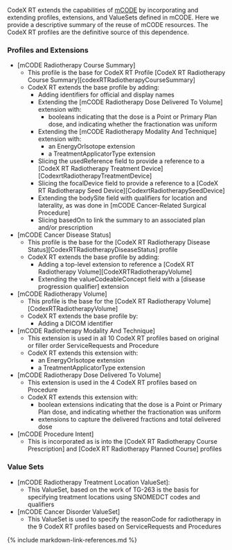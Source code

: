 CodeX RT extends the capabilities of [mCODE](https://hl7.org/fhir/us/mcode/STU3) by incorporating and extending profiles, extensions, and ValueSets defined in mCODE.
Here we provide a descriptive summary of the reuse of mCODE resources. The CodeX RT profiles are the definitive source of this dependence.

### Profiles and Extensions
* [mCODE Radiotherapy Course Summary]
  * This profile is the base for CodeX RT Profile [CodeX RT Radiotherapy Course Summary][codexRTRadiotherapyCourseSummary]
  * CodeX RT extends the base profile by adding:
    * Adding identifiers for official and display names
    * Extending the [mCODE Radiotherapy Dose Delivered To Volume] extension with:
      * booleans indicating that the dose is a Point or Primary Plan dose, and indicating whether the fractionation was uniform
    * Extending the [mCODE Radiotherapy Modality And Technique] extension with:
      * an EnergyOrIsotope extension
      * a TreatmentApplicatorType extension
    * Slicing the usedReference field to provide a reference to a [CodeX RT Radiotherapy Treatment Device][CodexrtRadiotherapyTreatmentDevice]
    * Slicing the focalDevice field to provide a reference to a [CodeX RT Radiotherapy Seed Device][CodexrtRadiotherapySeedDevice]
    * Extending the bodySite field with qualifiers for location and laterality, as was done in [mCODE Cancer-Related Surgical Procedure]
    * Slicing basedOn to link the summary to an associated plan and/or prescription
* [mCODE Cancer Disease Status]
  * This profile is the base for the [CodeX RT Radiotherapy Disease Status][CodexRTRadiotherapyDiseaseStatus] profile
  * CodeX RT extends the base profile by adding:
    * Adding a top-level extension to reference a [CodeX RT Radiotherapy Volume][CodeXRTRadiotherapyVolume]
    * Extending the valueCodeableConcept field with a [disease progression qualifier] extension
* [mCODE Radiotherapy Volume]
  * This profile is the base for the [CodeX RT Radiotherapy Volume][CodexRTRadiotherapyVolume]
  * CodeX RT extends the base profile by:
    * Adding a DICOM identifier
* [mCODE Radiotherapy Modality And Technique]
  * This extension is used in all 10 CodeX RT profiles based on original or filler order ServiceRequests and Procedure
  * CodeX RT extends this extension with:
    * an EnergyOrIsotope extension
    * a TreatmentApplicatorType extension
* [mCODE Radiotherapy Dose Delivered To Volume]
  * This extension is used in the 4 CodeX RT profiles based on Procedure
  * CodeX RT extends this extension with:
    * boolean extensions indicating that the dose is a Point or Primary Plan dose, and indicating whether the fractionation was uniform
    * extensions to capture the delivered fractions and total delivered dose
* [mCODE Procedure Intent]
  * This is incorporated as is into the [CodeX RT Radiotherapy Course Prescription] and [CodeX RT Radiotherapy Planned Course] profiles

### Value Sets
* [mCODE Radiotherapy Treatment Location ValueSet]:
  * This ValueSet, based on the work of TG-263 is the basis for specifying treatment locations using SNOMEDCT codes and qualifiers
* [mCODE Cancer Disorder ValueSet]
  * This ValueSet is used to specify the reasonCode for radiotherapy in the 9 CodeX RT profiles based on ServiceRequests and Procedures

{% include markdown-link-references.md %}